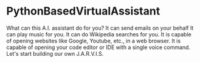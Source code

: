 # PythonBasedVirtualAssistant
What can this A.I. assistant do for you? It can send emails on your behalf
It can play music for you.
It can do Wikipedia searches for you.
It is capable of opening websites like Google, Youtube, etc., in a web browser.
It is capable of opening your code editor or IDE with a single voice command.
 Let's start building our own J.A.R.V.I.S.
